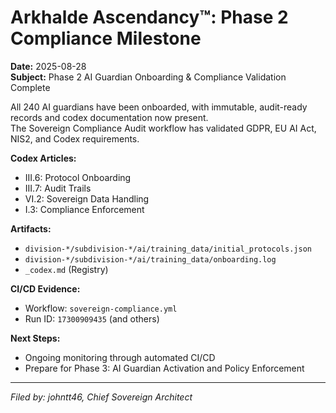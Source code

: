 # Arkhalde Ascendancy™: Phase 2 Compliance Milestone

**Date:** 2025-08-28  
**Subject:** Phase 2 AI Guardian Onboarding & Compliance Validation Complete

All 240 AI guardians have been onboarded, with immutable, audit-ready records and codex documentation now present.  
The Sovereign Compliance Audit workflow has validated GDPR, EU AI Act, NIS2, and Codex requirements.

**Codex Articles:**  
- III.6: Protocol Onboarding  
- III.7: Audit Trails  
- VI.2: Sovereign Data Handling  
- I.3: Compliance Enforcement

**Artifacts:**  
- `division-*/subdivision-*/ai/training_data/initial_protocols.json`  
- `division-*/subdivision-*/ai/training_data/onboarding.log`  
- `_codex.md` (Registry)

**CI/CD Evidence:**  
- Workflow: `sovereign-compliance.yml`  
- Run ID: `17300909435` (and others)

**Next Steps:**  
- Ongoing monitoring through automated CI/CD
- Prepare for Phase 3: AI Guardian Activation and Policy Enforcement

---
*Filed by: johntt46, Chief Sovereign Architect*
